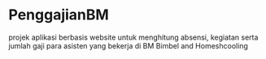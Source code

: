 # PenggajianBM
projek aplikasi berbasis website untuk menghitung absensi, kegiatan serta jumlah gaji para asisten yang bekerja di BM Bimbel and Homeshcooling

